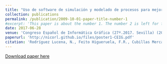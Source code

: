 ```yaml
---
title: "Uso de software de simulación y modelado de procesos para mejorar la logística de negocios"
collection: publications
permalink: /publication/2009-10-01-paper-title-number-1
#excerpt: 'This paper is about the number 1. The number 2 is left for future work.'
date: 2017-06-28
venue: 'Congreso Español de Informática Gráfica (27º.2017. Sevilla) (2017)'
paperurl: 'http://nicorl.github.io/files/poster1-CEIG.pdf'
citation: 'Rodríguez Lucena, N., Feito Higueruela, F.R., Cubillas Mercado, J.J. y Ramos Galán, M.I. (2017). Uso de software de simulación y modelado de procesos para mejorar la logística de negocios.'
---
```


[Download paper here](http://nicorl.github.io/files/poster1-CEIG.pdf)
